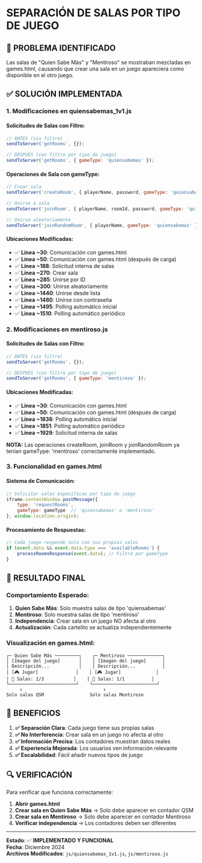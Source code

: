 # SEPARACIÓN DE SALAS POR TIPO DE JUEGO

## 🎯 **PROBLEMA IDENTIFICADO**
Las salas de "Quien Sabe Más" y "Mentiroso" se mostraban mezcladas en games.html, causando que crear una sala en un juego apareciera como disponible en el otro juego.

## ✅ **SOLUCIÓN IMPLEMENTADA**

### **1. Modificaciones en quiensabemas_1v1.js**

#### **Solicitudes de Salas con Filtro:**
```javascript
// ANTES (sin filtro)
sendToServer('getRooms', {});

// DESPUÉS (con filtro por tipo de juego)
sendToServer('getRooms', { gameType: 'quiensabemas' });
```

#### **Operaciones de Sala con gameType:**
```javascript
// Crear sala
sendToServer('createRoom', { playerName, password, gameType: 'quiensabemas' });

// Unirse a sala
sendToServer('joinRoom', { playerName, roomId, password, gameType: 'quiensabemas' });

// Unirse aleatoriamente
sendToServer('joinRandomRoom', { playerName, gameType: 'quiensabemas' });
```

#### **Ubicaciones Modificadas:**
- ✅ **Línea ~30**: Comunicación con games.html
- ✅ **Línea ~50**: Comunicación con games.html (después de carga)
- ✅ **Línea ~188**: Solicitud interna de salas
- ✅ **Línea ~270**: Crear sala
- ✅ **Línea ~285**: Unirse por ID
- ✅ **Línea ~300**: Unirse aleatoriamente
- ✅ **Línea ~1440**: Unirse desde lista
- ✅ **Línea ~1480**: Unirse con contraseña
- ✅ **Línea ~1495**: Polling automático inicial
- ✅ **Línea ~1510**: Polling automático periódico

### **2. Modificaciones en mentiroso.js**

#### **Solicitudes de Salas con Filtro:**
```javascript
// ANTES (sin filtro)
sendToServer('getRooms', {});

// DESPUÉS (con filtro por tipo de juego)
sendToServer('getRooms', { gameType: 'mentiroso' });
```

#### **Ubicaciones Modificadas:**
- ✅ **Línea ~30**: Comunicación con games.html
- ✅ **Línea ~50**: Comunicación con games.html (después de carga)
- ✅ **Línea ~1836**: Polling automático inicial
- ✅ **Línea ~1851**: Polling automático periódico
- ✅ **Línea ~1929**: Solicitud interna de salas

**NOTA:** Las operaciones createRoom, joinRoom y joinRandomRoom ya tenían gameType: 'mentiroso' correctamente implementado.

### **3. Funcionalidad en games.html**

#### **Sistema de Comunicación:**
```javascript
// Solicitar salas específicas por tipo de juego
iframe.contentWindow.postMessage({
    type: 'requestRooms',
    gameType: gameType  // 'quiensabemas' o 'mentiroso'
}, window.location.origin);
```

#### **Procesamiento de Respuestas:**
```javascript
// Cada juego responde solo con sus propias salas
if (event.data && event.data.type === 'availableRooms') {
    processRoomsResponse(event.data); // Filtra por gameType
}
```

## 🔧 **RESULTADO FINAL**

### **Comportamiento Esperado:**
1. **Quien Sabe Más**: Solo muestra salas de tipo 'quiensabemas'
2. **Mentiroso**: Solo muestra salas de tipo 'mentiroso'
3. **Independencia**: Crear sala en un juego NO afecta al otro
4. **Actualización**: Cada cartelito se actualiza independientemente

### **Visualización en games.html:**
```
┌─ Quien Sabe Más ─────────┐    ┌─ Mentiroso ─────────────┐
│ [Imagen del juego]       │    │ [Imagen del juego]      │
│ Descripción...           │    │ Descripción...          │
│ [🎮 Jugar]              │    │ [🎮 Jugar]             │
│ 👥 Salas: 2/3           │    │ 👥 Salas: 1/1          │
└─────────────────────────┘    └────────────────────────┘
     ↑                              ↑
Solo salas QSM                 Solo salas Mentiroso
```

## 🚀 **BENEFICIOS**

1. **✅ Separación Clara**: Cada juego tiene sus propias salas
2. **✅ No Interferencia**: Crear sala en un juego no afecta al otro
3. **✅ Información Precisa**: Los contadores muestran datos reales
4. **✅ Experiencia Mejorada**: Los usuarios ven información relevante
5. **✅ Escalabilidad**: Fácil añadir nuevos tipos de juego

## 🔍 **VERIFICACIÓN**

Para verificar que funciona correctamente:

1. **Abrir games.html**
2. **Crear sala en Quien Sabe Más** → Solo debe aparecer en contador QSM
3. **Crear sala en Mentiroso** → Solo debe aparecer en contador Mentiroso
4. **Verificar independencia** → Los contadores deben ser diferentes

---

**Estado**: ✅ **IMPLEMENTADO Y FUNCIONAL**  
**Fecha**: Diciembre 2024  
**Archivos Modificados**: `js/quiensabemas_1v1.js`, `js/mentiroso.js` 